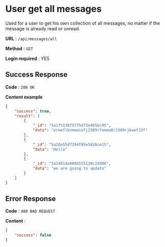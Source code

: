 # User get all messages

Used for a user to get his own collection of all messages, no matter if the message is already read or unread.

**URL** : `/api/messages/all`

**Method** : `GET`

**Login required** : YES

## Success Response

**Code** : `200 OK`

**Content example**

```json
{
    "success": true,
    "result": [
        {
            "_id": "5a1f5138f5775473e4b5bc95",
            "data": "erweflknmweiofj2309rfomew0r2309rjkwef33f"
        },
        {
            "_id": "5a20a55d7394f85e5826ce15",
            "data": "Hello"
        },
        {
            "_id": "5a24814a980b555120c24906",
            "data": "we are going to update"
        }
    ]
}
```

## Error Response

**Code** : `400 BAD REQUEST`

**Content** :

```json
{
    "success": false
}
```